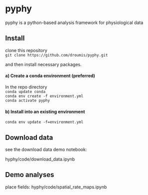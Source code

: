 # pyphy

pyphy is a python-based analysis framework for physiological data

## Install

clone this repository  
`git clone https://github.com/droumis/pyphy.git`

and then install necessary packages.

#### a) Create a conda environment (preferred)

In the repo directory  
`conda update conda`  
`conda env create -f environment.yml`  
`conda activate pyphy`  

#### b) Install into an existing environment

`conda env update -f=environment.yml`

## Download data
see the download data demo notebook:

hyphy/code/download_data.ipynb

## Demo analyses

place fields: hyphy/code/spatial_rate_maps.ipynb


